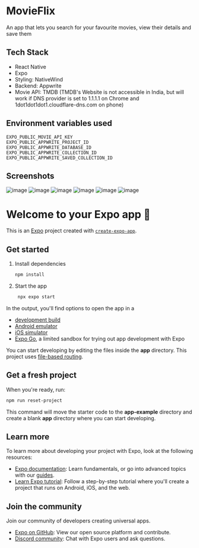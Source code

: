 # MovieFlix
An app that lets you search for your favourite movies, view their details and save them

## Tech Stack
- React Native
- Expo
- Styling: NativeWind
- Backend: Appwrite
- Movie API: TMDB (TMDB's Website is not accessible in India, but will work if DNS provider is set to 1.1.1.1 on Chrome and 1dot1dot1dot1.cloudflare-dns.com on phone)

## Environment variables used
```
EXPO_PUBLIC_MOVIE_API_KEY
EXPO_PUBLIC_APPWRITE_PROJECT_ID
EXPO_PUBLIC_APPWRITE_DATABASE_ID
EXPO_PUBLIC_APPWRITE_COLLECTION_ID
EXPO_PUBLIC_APPWRITE_SAVED_COLLECTION_ID
```

## Screenshots
![image](https://github.com/user-attachments/assets/7e9a48f6-3e9e-44c2-95c2-cece588af527)
![image](https://github.com/user-attachments/assets/86ea27ac-b6d5-4ce5-8650-dced0a3e9bf4)
![image](https://github.com/user-attachments/assets/bc81701a-e6fb-464e-9894-d8b6845d7156)
![image](https://github.com/user-attachments/assets/9626bfb7-b5cf-4f57-8987-486ea5cf7904)
![image](https://github.com/user-attachments/assets/fd16edd0-15bd-49af-9fcc-6ffea1bb5863)
![image](https://github.com/user-attachments/assets/c15ead2d-0b5f-46f2-bf20-557ea06341c2)

# Welcome to your Expo app 👋

This is an [Expo](https://expo.dev) project created with [`create-expo-app`](https://www.npmjs.com/package/create-expo-app).

## Get started

1. Install dependencies

   ```bash
   npm install
   ```

2. Start the app

   ```bash
    npx expo start
   ```

In the output, you'll find options to open the app in a

- [development build](https://docs.expo.dev/develop/development-builds/introduction/)
- [Android emulator](https://docs.expo.dev/workflow/android-studio-emulator/)
- [iOS simulator](https://docs.expo.dev/workflow/ios-simulator/)
- [Expo Go](https://expo.dev/go), a limited sandbox for trying out app development with Expo

You can start developing by editing the files inside the **app** directory. This project uses [file-based routing](https://docs.expo.dev/router/introduction).

## Get a fresh project

When you're ready, run:

```bash
npm run reset-project
```

This command will move the starter code to the **app-example** directory and create a blank **app** directory where you can start developing.

## Learn more

To learn more about developing your project with Expo, look at the following resources:

- [Expo documentation](https://docs.expo.dev/): Learn fundamentals, or go into advanced topics with our [guides](https://docs.expo.dev/guides).
- [Learn Expo tutorial](https://docs.expo.dev/tutorial/introduction/): Follow a step-by-step tutorial where you'll create a project that runs on Android, iOS, and the web.

## Join the community

Join our community of developers creating universal apps.

- [Expo on GitHub](https://github.com/expo/expo): View our open source platform and contribute.
- [Discord community](https://chat.expo.dev): Chat with Expo users and ask questions.
